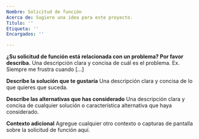 ```yaml
---
Nombre: Solicitud de función
Acerca de: Sugiere una idea para este proyecto.
Titulo: ''
Etiqueta: ''
Encargados: ''

---
```


**¿Su solicitud de función está relacionada con un problema? Por favor describa.**
Una descripción clara y concisa de cuál es el problema. Ex. Siempre me frustra cuando [...]

**Describe la solución que te gustaría**
Una descripción clara y concisa de lo que quieres que suceda.

**Describe las alternativas que has considerado**
Una descripción clara y concisa de cualquier solución o característica alternativa que haya considerado.

**Contexto adicional**
Agregue cualquier otro contexto o capturas de pantalla sobre la solicitud de función aquí.
